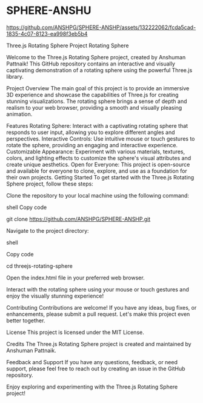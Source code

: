 # SPHERE-ANSHU

https://github.com/ANSHPG/SPHERE-ANSHP/assets/132222062/fcda5cad-1835-4c07-8123-ea998f3eb5b4

Three.js Rotating Sphere Project
Rotating Sphere

Welcome to the Three.js Rotating Sphere project, created by Anshuman Pattnaik! This GitHub repository contains an interactive and visually captivating demonstration of a rotating sphere using the powerful Three.js library.

Project Overview
The main goal of this project is to provide an immersive 3D experience and showcase the capabilities of Three.js for creating stunning visualizations. The rotating sphere brings a sense of depth and realism to your web browser, providing a smooth and visually pleasing animation.

Features
Rotating Sphere: Interact with a captivating rotating sphere that responds to user input, allowing you to explore different angles and perspectives.
Interactive Controls: Use intuitive mouse or touch gestures to rotate the sphere, providing an engaging and interactive experience.
Customizable Appearance: Experiment with various materials, textures, colors, and lighting effects to customize the sphere's visual attributes and create unique aesthetics.
Open for Everyone: This project is open-source and available for everyone to clone, explore, and use as a foundation for their own projects.
Getting Started
To get started with the Three.js Rotating Sphere project, follow these steps:

Clone the repository to your local machine using the following command:

shell
Copy code

git clone https://github.com/ANSHPG/SPHERE-ANSHP.git

Navigate to the project directory:



shell

Copy code

cd threejs-rotating-sphere

Open the index.html file in your preferred web browser.


Interact with the rotating sphere using your mouse or touch gestures and enjoy the visually stunning experience!

Contributing
Contributions are welcome! If you have any ideas, bug fixes, or enhancements, please submit a pull request. Let's make this project even better together.

License
This project is licensed under the MIT License.

Credits
The Three.js Rotating Sphere project is created and maintained by Anshuman Pattnaik.

Feedback and Support
If you have any questions, feedback, or need support, please feel free to reach out by creating an issue in the GitHub repository.

Enjoy exploring and experimenting with the Three.js Rotating Sphere project!





